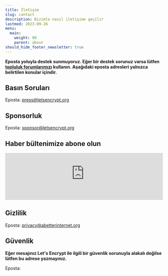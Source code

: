 ```yaml
---
title: İletişim
slug: contact
description: Bizimle nasıl iletişime geçilir
lastmod: 2023-09-26
menu:
  main:
    weight: 90
    parent: about
should_hide_footer_newsletter: true
---
```


**Eposta yoluyla destek sunmuyoruz. Eğer bir destek sorunuz varsa lütfen [topluluk forumlarımızı](https://community.letsencrypt.org) kullanın. Aşağıdaki eposta adresleri yalnızca belirtilen konular içindir.**

## Basın Soruları

Eposta: [press@letsencrypt.org](mailto:press@letsencrypt.org)

## Sponsorluk

Eposta: [sponsor@letsencrypt.org](mailto:sponsor@letsencrypt.org)

## Haber bültenimize abone olun

<iframe id="newsletter-iframe-inline" src="https://outreach.abetterinternet.org/l/1011011/2025-01-14/31v6r" style="width: 100%; border: 0; overflow: hidden;"></iframe>
<script>
let hasResized = false;
window.addEventListener('message', function(e) {
    if (hasResized) return; // Only allow one resize
    if (e.origin !== 'https://outreach.abetterinternet.org') return;
    if (e.data && typeof e.data === 'object' && e.data.type === 'resize' && e.data.height) {
        hasResized = true;
        document.getElementById('newsletter-iframe-inline').style.height = (e.data.height + 20) + 'px';
    }
});
</script>

## Gizlilik

Eposta: [privacy@abetterinternet.org](mailto:privacy@abetterinternet.org)

## Güvenlik

**Eğer mesajınız Let's Encrypt ile ilgili bir güvenlik sorunuyla alakalı değilse lütfen bu adrese yazmayınız.**

<span id="email">Eposta: </span>

<script>
  var parts = ["security", '@', "letsencrypt", ".", "org"];
  var anchor = document.createElement("a");
  anchor.href = "mailto:" + parts.join("");
  anchor.text = parts.join("");
  document.getElementById("email").appendChild(anchor)
</script>
